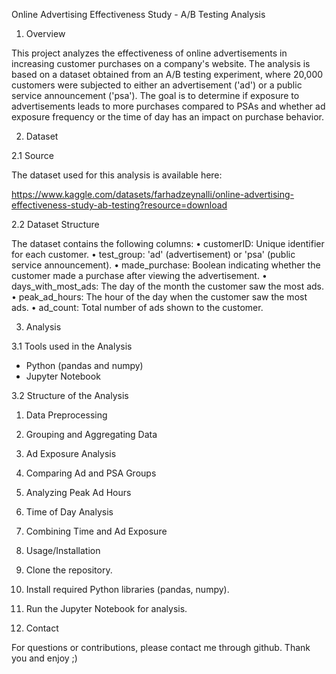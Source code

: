 Online Advertising Effectiveness Study - A/B Testing Analysis

1. Overview

This project analyzes the effectiveness of online advertisements in increasing customer purchases on a company's website. The analysis is based on a dataset obtained from an A/B testing experiment, where 20,000 customers were subjected to either an advertisement ('ad') or a public service announcement ('psa'). The goal is to determine if exposure to advertisements leads to more purchases compared to PSAs and whether ad exposure frequency or the time of day has an impact on purchase behavior. 


2. Dataset

2.1 Source

The dataset used for this analysis is available here: 

https://www.kaggle.com/datasets/farhadzeynalli/online-advertising-effectiveness-study-ab-testing?resource=download


2.2 Dataset Structure

The dataset contains the following columns:
    • customerID: Unique identifier for each customer.
    • test_group: 'ad' (advertisement) or 'psa' (public service announcement).
    • made_purchase: Boolean indicating whether the customer made a purchase after viewing the advertisement.
    • days_with_most_ads: The day of the month the customer saw the most ads.
    • peak_ad_hours: The hour of the day when the customer saw the most ads.
    • ad_count: Total number of ads shown to the customer.


3. Analysis

3.1 Tools used in the Analysis

- Python (pandas and numpy)
- Jupyter Notebook


3.2 Structure of the Analysis

1. Data Preprocessing
2. Grouping and Aggregating Data
3. Ad Exposure Analysis
4. Comparing Ad and PSA Groups
5. Analyzing Peak Ad Hours
6. Time of Day Analysis
7. Combining Time and Ad Exposure


4. Usage/Installation

1. Clone the repository.
2. Install required Python libraries (pandas, numpy).
3. Run the Jupyter Notebook for analysis.




5. Contact

For questions or contributions, please contact me through github. Thank you and enjoy ;)
